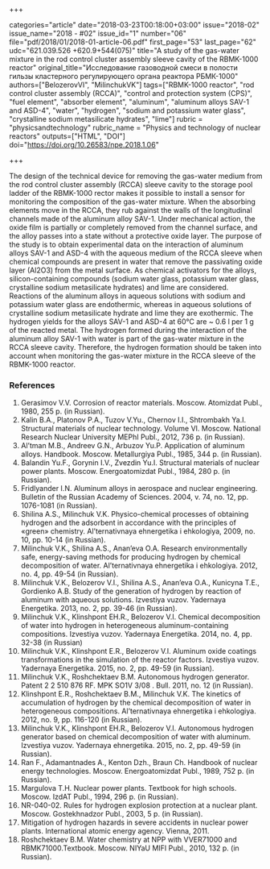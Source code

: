 +++

categories="article"
date="2018-03-23T00:18:00+03:00"
issue="2018-02"
issue_name="2018 - #02"
issue_id="1"
number="06"
file="pdf/2018/01/2018-01-article-06.pdf"
first_page="53"
last_page="62"
udc="621.039.526 +620.9+544(075)"
title="A study of the gas-water mixture in the rod control cluster assembly sleeve cavity of the RBMK-1000 reactor"
original_title="Исследование газоводной смеси в полости гильзы кластерного регулирующего органа реактора РБМК-1000"
authors=["BelozerovVI", "MilinchukVK"]
tags=["RBMK-1000 reactor", "rod control cluster assembly (RCCA)", "control and protection system (CPS)", "fuel element", "absorber element", "aluminum", "aluminum alloys SAV-1 and ASD-4", "water", "hydrogen", "sodium and potassium water glass", "crystalline sodium metasilicate hydrates", "lime"]
rubric = "physicsandtechnology"
rubric_name = "Physics and technology of nuclear reactors"
outputs=["HTML", "DOI"]
doi="https://doi.org/10.26583/npe.2018.1.06"

+++

The design of the technical device for removing the gas-water medium from the rod control cluster assembly (RCCA) sleeve cavity to the storage pool ladder of the RBMK-1000 rector makes it possible to install a sensor for monitoring the composition of the gas-water mixture. When the absorbing elements move in the RCCA, they rub against the walls of the longitudinal channels made of the aluminum alloy SAV-1. Under mechanical action, the oxide film is partially or completely removed from the channel surface, and the alloy passes into a state without a protective oxide layer. The purpose of the study is to obtain experimental data on the interaction of aluminum alloys SAV-1 and ASD-4 with the aqueous medium of the RCCA sleeve when chemical compounds are present in water that remove the passivating oxide layer (Al2O3) from the metal surface. As chemical activators for the alloys, silicon-containing compounds (sodium water glass, potassium water glass, crystalline sodium metasilicate hydrates) and lime are considered. Reactions of the aluminum alloys in aqueous solutions with sodium and potassium water glass are endothermic, whereas in aqueous solutions of crystalline sodium metasilicate hydrate and lime they are exothermic. The hydrogen yields for the alloys SAV-1 and ASD-4 at 60°C are ~ 0.6 l per 1 g of the reacted metal. The hydrogen formed during the interaction of the aluminum alloy SAV-1 with water is part of the gas-water mixture in the RCCA sleeve cavity. Therefore, the hydrogen formation should be taken into account when monitoring the gas-water mixture in the RCCA sleeve of the RBMK-1000 reactor.

### References

1. Gerasimov V.V. Corrosion of reactor materials. Moscow. Atomizdat Publ., 1980, 255 p. (in Russian).
2. Kalin B.A., Platonov P.A., Tuzov V.Yu., Chernov I.I., Shtrombakh Ya.I. Structural materials of nuclear technology. Volume VI. Moscow. National Research Nuclear University MEPhI Publ., 2012, 736 p. (in Russian).
3. Al’tman M.B., Andreev G.N., Arbuzov Yu.P. Application of aluminum alloys. Handbook. Moscow. Metallurgiya Publ., 1985, 344 p. (in Russian).
4. Balandin Yu.F., Gorynin I.V., Zvezdin Yu.I. Structural materials of nuclear power plants. Moscow. Energoatomizdat Publ., 1984, 280 p. (in Russian).
5. Fridlyander I.N. Aluminum alloys in aerospace and nuclear engineering. Bulletin of the Russian Academy of Sciences. 2004, v. 74, no. 12, pp. 1076-1081 (in Russian).
6. Shilina A.S., Milinchuk V.K. Physico-chemical processes of obtaining hydrogen and the adsorbent in accordance with the principles of «green» chemistry. Al’ternativnaya ehnergetika i ehkologiya, 2009, no. 10, pp. 10-14 (in Russian).
7. Milinchuk V.K., Shilina A.S., Anan’eva O.A. Research environmentally safe, energy-saving methods for producing hydrogen by chemical decomposition of water. Al’ternativnaya ehnergetika i ehkologiya. 2012, no. 4, pp. 49-54 (in Russian).
8. Milinchuk V.K., Belozerov V.I., Shilina A.S., Anan’eva O.A., Kunicyna T.E., Gordienko A.B. Study of the generation of hydrogen by reaction of aluminum with aqueous solutions. Izvestiya vuzov. Yadernaya Energetika. 2013, no. 2, pp. 39-46 (in Russian).
9. Milinchuk V.K., Klinshpont EH.R., Belozerov V.I. Chemical decomposition of water into hydrogen in heterogeneous aluminum-containing compositions. Izvestiya vuzov. Yadernaya Energetika. 2014, no. 4, pp. 32-38 (in Russian)
10. Milinchuk V.K., Klinshpont E.R., Belozerov V.I. Aluminum oxide coatings transformations in the simulation of the reactor factors. Izvestiya vuzov. Yadernaya Energetika. 2015, no. 2, pp. 49-59 (in Russian).
11. Milinchuk V.K., Roshchektaev B.M. Autonomous hydrogen generator. Patent 2 2 510 876 RF. MPK SO1V 3/08 . Bull. 2011, no. 12 (in Russian).
12. Klinshpont E.R., Roshchektaev B.M., Milinchuk V.K. The kinetics of accumulation of hydrogen by the chemical decomposition of water in heterogeneous compositions. Al’ternativnaya ehnergetika i ehkologiya. 2012, no. 9, pp. 116-120 (in Russian).
13. Milinchuk V.K., Klinshpont EH.R., Belozerov V.I. Autonomous hydrogen generator based on chemical decomposition of water with aluminum. Izvestiya vuzov. Yadernaya ehnergetika. 2015, no. 2, pp. 49-59 (in Russian).
14. Ran F., Adamantnades A., Kenton Dzh., Braun Ch. Handbook of nuclear energy technologies. Moscow. Energoatomizdat Publ., 1989, 752 p. (in Russian).
15. Margulova T.H. Nuclear power plants. Textbook for high schools. Moscow. IzdAT Publ., 1994, 296 p. (in Russian).
16. NR-040-02. Rules for hydrogen explosion protection at a nuclear plant. Moscow. Gostekhnadzor Publ., 2003, 5 p. (in Russian).
17. Mitigation of hydrogen hazards in severe accidents in nuclear power plants. International atomic energy agency. Vienna, 2011.
18. Roshchektaev B.M. Water chemistry at NPP with VVER71000 and RBMK71000.Textbook. Moscow. NIYaU MIFI Publ., 2010, 132 p. (in Russian).